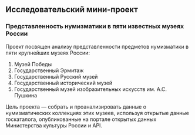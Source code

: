 ## Исследовательский мини-проект
### Представленность нумизматики в пяти известных музеях России

Проект посвящен анализу представленности предметов нумизматики в пяти крупнейших музеях России:
1. Музей Победы
2. Государственный Эрмитаж
3. Государственный Русский музей
4. Государственный исторический музей
5. Государственный музей изобразительных искусств им. А.С. Пушкина

Цель проекта — собрать и проанализировать данные о нумизматических коллекциях этих музеев, используя открытые данные госкаталога, опубликованные на портале открытых данных Министерства культуры России и API.

